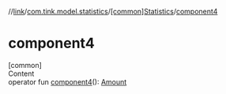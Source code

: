 //[link](../../index.md)/[com.tink.model.statistics](../index.md)/[[common]Statistics](index.md)/[component4](component4.md)



# component4  
[common]  
Content  
operator fun [component4](component4.md)(): [Amount](../../com.tink.model.misc/[common]-amount/index.md)  



